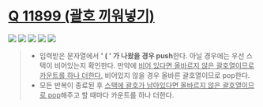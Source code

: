 # [Q 11899 (괄호 끼워넣기)](https://www.acmicpc.net/problem/11899)

<img src="https://img.shields.io/badge/Level-Silver 4-lightgrey"> <img src="https://img.shields.io/badge/Memory-1112%20KB-blue"> <img src="https://img.shields.io/badge/Time-0%20ms-brightgreen"> <img src="https://img.shields.io/badge/Length-442%20B-red"> <img src="https://img.shields.io/badge/Language-C-blueviolet">



> - 입력받은 문자열에서 **' ( ' 가 나왔을 경우 push**한다.  아닐 경우에는 우선 스택이 비어있는지 확인한다. 만약에 <u>비어 있다면 올바르지 않은 괄호열이므로 카운트를 하나 더한다.</u> 비어있지 않을 경우 올바른 괄호열이므로 pop한다.
> - 모든 반복이 종료된 후 <u>스택에 괄호가 남아있다면 올바르지 않은 괄호열이므로 pop</u>해주고 할 때마다 카운트를 하나 더한다.
